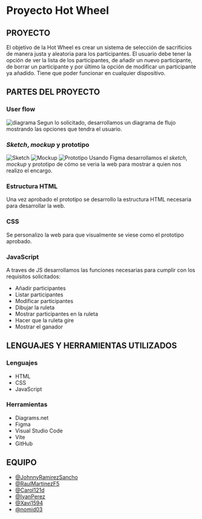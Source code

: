 # Proyecto Hot Wheel
## PROYECTO
El objetivo de la Hot Wheel es crear un sistema de selección de sacrificios de manera justa y aleatoria para los participantes. 
El usuario debe tener la opción de ver la lista de los participantes, de añadir un nuevo participante, de borrar un participante y por último la opción de modificar un participante ya añadido. Tiene que poder funcionar en cualquier dispositivo.

## PARTES DEL PROYECTO
### User flow
![diagrama](https://user-images.githubusercontent.com/116883797/205452122-906de9e0-2e57-41f0-99e2-97720f1622ab.jpg)
Segun lo solicitado, desarrollamos un diagrama de flujo mostrando las opciones que tendra el usuario.
### *Sketch*, *mockup* y prototipo
![Sketch](https://user-images.githubusercontent.com/116883797/205450999-3c3b3679-2afb-4552-b7c7-9ade7d87d82c.png)
![Mockup](https://user-images.githubusercontent.com/116883797/205451008-da5e28d7-4b80-429b-a920-b36ab2fbea78.png)
![Prototipo](https://user-images.githubusercontent.com/116883797/205451148-4319c7ec-8cc6-4489-a71e-f82a9f83abfd.png)
Usando Figma desarrollamos el *sketch*, *mockup* y prototipo de cómo se veria la web para mostrar a quien nos realizo el encargo.
### Estructura HTML
Una vez aprobado el prototipo se desarrollo la estructura HTML necesaria para desarrollar la web.
### CSS
Se personalizo la web para que visualmente se viese como el prototipo aprobado.
### JavaScript
A traves de JS desarrollamos las funciones necesarias para cumplir con los requisitos solicitados:
- Añadir participantes
- Listar participantes
- Modificar participantes
- Dibujar la ruleta
- Mostrar participantes en la ruleta
- Hacer que la ruleta gire
- Mostrar el ganador
## LENGUAJES Y HERRAMIENTAS UTILIZADOS
### Lenguajes
- HTML
- CSS
- JavaScript
### Herramientas
- Diagrams.net
- Figma
- Visual Studio Code
- Vite
- GitHub
## EQUIPO
- [@JohnnyRamirezSancho](https://github.com/JohnnyRamirezSancho)
- [@RaulMartinezF5](https://github.com/RaulMartinezF5)
- [@Carol121d](https://github.com/Carol21d)
- [@IyanPerez](https://github.com/IyanPerez)
- [@Xavi1594](https://github.com/Xavi1594)
- [@nomid03](https://github.com/nomid03)





